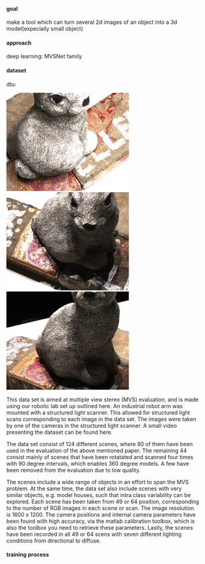 

#### goal
  make a tool which can turn several 2d images of an object into a 3d model(expecially small object)

#### approach 
  deep learning: MVSNet family 

#### dataset
  dtu:
  
 ![](/images/cat_01.png) ![](/images/cat_11.png)  ![](/images/cat_21.png)
  
  This data set is aimed at multiple view stereo (MVS) evaluation, and is made using our robotic lab set up outlined here.
  An industrial robot arm was mounted with a structured light scanner. This allowed for structured light scans corresponding to each image in the data set. The images were taken by one of the cameras in the structured light scanner. A small video presenting the dataset can be found here.

The data set consist of 124 different scenes, where 80 of them have been used in the evaluation of the above mentioned paper. The remaining 44 consist mainly of scenes that have been rotatated and scanned four times with 90 degree intervals, which enables 360 degree models. A few have been removed from the evaluation due to low quality.

The scenes include a wide range of objects in an effort to span the MVS problem. At the same time, the data set also include scenes with very similar objects, e.g. model houses, such that intra class variability can be explored. Each scene has been taken from 49 or 64 position, corresponding to the number of RGB images in each scene or scan. The image resolution is 1600 x 1200. The camera positions and internal camera parameters have been found with high accuracy, via the matlab calibration toolbox, which is also the toolbox you need to retrieve these parameters.  Lastly, the scenes have been recorded in all 49 or 64 scens with seven different lighting conditions from directional to diffuse.

#### training process
  

